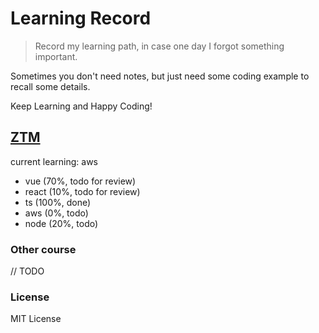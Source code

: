 # Learning Record

> Record my learning path, in case one day I forgot something important.

Sometimes you don't need notes, but just need some coding example to recall some details.

Keep Learning and Happy Coding!

## [ZTM](https://www.udemy.com/user/zero-to-mastery-2/)

current learning: aws

- vue (70%, todo for review)
- react (10%, todo for review)
- ts (100%, done)
- aws (0%, todo)
- node (20%, todo)

### Other course

// TODO

### License

MIT License
